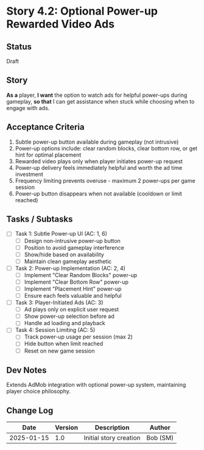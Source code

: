 # Story 4.2: Optional Power-up Rewarded Video Ads

## Status
Draft

## Story
**As a** player,
**I want** the option to watch ads for helpful power-ups during gameplay,
**so that** I can get assistance when stuck while choosing when to engage with ads.

## Acceptance Criteria
1. Subtle power-up button available during gameplay (not intrusive)
2. Power-up options include: clear random blocks, clear bottom row, or get hint for optimal placement
3. Rewarded video plays only when player initiates power-up request
4. Power-up delivery feels immediately helpful and worth the ad time investment
5. Frequency limiting prevents overuse - maximum 2 power-ups per game session
6. Power-up button disappears when not available (cooldown or limit reached)

## Tasks / Subtasks
- [ ] Task 1: Subtle Power-up UI (AC: 1, 6)
  - [ ] Design non-intrusive power-up button
  - [ ] Position to avoid gameplay interference
  - [ ] Show/hide based on availability
  - [ ] Maintain clean gameplay aesthetic
- [ ] Task 2: Power-up Implementation (AC: 2, 4)
  - [ ] Implement "Clear Random Blocks" power-up
  - [ ] Implement "Clear Bottom Row" power-up
  - [ ] Implement "Placement Hint" power-up
  - [ ] Ensure each feels valuable and helpful
- [ ] Task 3: Player-Initiated Ads (AC: 3)
  - [ ] Ad plays only on explicit user request
  - [ ] Show power-up selection before ad
  - [ ] Handle ad loading and playback
- [ ] Task 4: Session Limiting (AC: 5)
  - [ ] Track power-up usage per session (max 2)
  - [ ] Hide button when limit reached
  - [ ] Reset on new game session

## Dev Notes
Extends AdMob integration with optional power-up system, maintaining player choice philosophy.

## Change Log
| Date | Version | Description | Author |
|------|---------|-------------|---------|
| 2025-01-15 | 1.0 | Initial story creation | Bob (SM) |